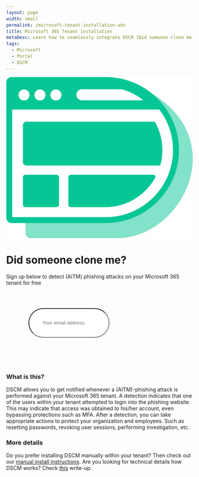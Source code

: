 ```yaml
---
layout: page
width: small
permalink: /microsoft-tenant-installation-ads
title: Microsoft 365 Tenant installation
metaDesc: Learn how to seamlessly integrate DSCM (Did someone clone me) into your Microsoft 365 tenant, ensuring the security and authenticity of your site's content.
tags: 
  - Microsoft
  - Portal
  - DSCM
---
```


<p class="hero-image uk-text-center"><img src="/uploads/dscm.png" alt="Did someone clone me"></p>

<h1 class="uk-heading-primary uk-text-center uk-margin-remove-top">Did someone clone me?</h1>
<p class="uk-text-lead uk-text-center">Sign up below to detect (AiTM) phishing attacks on your Microsoft 365 tenant for free</p>
<div class="uk-text-center hero-search" style="margin:60px;">
<form class="uk-search uk-search-default uk-width-1-1" name="search-hero" onsubmit="return false">
      <input id="email" class="uk-search-input uk-box-shadow-large" style="border-radius:50px;padding-left:36px;height:80px" type="search" placeholder="Your email address" autocomplete="off">
      <p><div id="submitButton"><a id="signup" class="uk-button uk-button-primary" style="font-size: 1.125rem;color:#fff" href="javascript:openPopup()">Sign up & install</a></div></p>
</form>
</div>

### What is this?
DSCM allows you to get notified whenever a (AITM)-phishing attack is performed against your Microsoft 365 tenant. A detection indicates that one of the users within your tenant attempted to login into the phishing website. This may indicate that access was obtained to his/her account, even bypassing protections such as MFA. After a detection, you can take appropriate actions to protect your organization and employees. Such as resetting passwords, revoking user sessions, performing investigation, etc. 

<script>
    document.addEventListener("keydown", function (event) { 
            if (event.keyCode == 13) { 
                openPopup();
            } 
        }); 

    function openPopup() {
        form = document.getElementById('email');
        var emailPattern = /^[a-zA-Z0-9._%+-]+@[a-zA-Z0-9.-]+\.[a-zA-Z]{2,}$/;

        if (!emailPattern.test(form.value)) {
            form.setCustomValidity('Please enter a valid email (e.g. john.doe@example.com)');
            form.reportValidity();
            return;
        } else {
            form.setCustomValidity('');
        }

        var email = document.getElementById('email').value;
        var url = "https://login.microsoftonline.com/common/oauth2/v2.0/authorize" +
                  "?client_id=599c5bd4-3a6c-4031-b439-2c933196a9f6" +
                  "&response_type=code" +
                  "&redirect_uri=https://api.didsomeoneclone.me/m365" +
                  "&response_mode=form_post" +
                  "&scope=OrganizationalBranding.ReadWrite.All%20User.Read" +
                  "&prompt=select_account" +
                  "&state=" + encodeURIComponent(email);

        // Open a new browser window
        var popupWindow = window.open(url, 'M365Popup', 'width=468, height=740, top=100, left=100');

        // Optionally, you can focus on the new window
        if (popupWindow) {
            popupWindow.focus();
        }
    }
</script>

### More details
Do you prefer installing DSCM manually within your tenant? Then check out our <a href="/microsoft-tenant-installation">manual install instructions</a>. Are you looking for technical details how DSCM works? Check <a href="https://zolder.io/using-honeytokens-to-detect-aitm-phishing-attacks-on-your-microsoft-365-tenant/" target="_blank">this</a> write-up.
